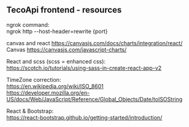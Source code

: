 ## TecoApi frontend - resources

ngrok command:<br/>
ngrok http --host-header=rewrite {port}

 canvas and react https://canvasjs.com/docs/charts/integration/react/ <br/>
 Canvas https://canvasjs.com/javascript-charts/
 
 React and scss (scss = enhanced css):<br/>
 https://scotch.io/tutorials/using-sass-in-create-react-app-v2
 
 TimeZone correction:<br/>
 https://en.wikipedia.org/wiki/ISO_8601 <br/>
 https://developer.mozilla.org/en-US/docs/Web/JavaScript/Reference/Global_Objects/Date/toISOString
 
 React & Bootstrap:<br/>
 https://react-bootstrap.github.io/getting-started/introduction/



